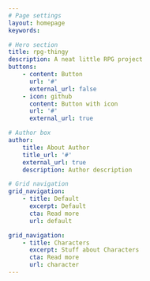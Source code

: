```yaml
---
# Page settings
layout: homepage
keywords:

# Hero section
title: rpg-thingy
description: A neat little RPG project
buttons:
    - content: Button
      url: '#'
      external_url: false
    - icon: github
      content: Button with icon
      url: '#'
      external_url: true

# Author box
author:
    title: About Author
    title_url: '#'
    external_url: true
    description: Author description

# Grid navigation
grid_navigation:
    - title: Default
      excerpt: Default
      cta: Read more
      url: default

grid_navigation:
    - title: Characters
      excerpt: Stuff about Characters
      cta: Read more
      url: character
---
```

